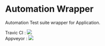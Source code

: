 # Automation Wrapper
Automation Test suite wrapper for Application.

Travic CI : <img src="https://travis-ci.org/nikhildas/AutomationWrapper.svg?branch=master">
<br>
Appveyor  : <img src="https://ci.appveyor.com/api/projects/status/9j26xsofid6gh0mk/branch/master?svg=true">
